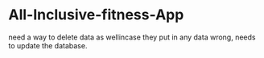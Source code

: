# All-Inclusive-fitness-App


need a way to delete data as wellincase they put in any data wrong, needs to update the database.